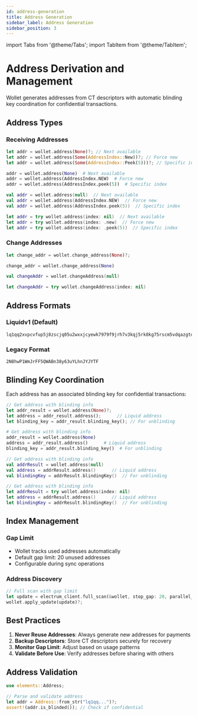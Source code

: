 ```yaml
---
id: address-generation
title: Address Generation
sidebar_label: Address Generation
sidebar_position: 3
---
```


import Tabs from '@theme/Tabs';
import TabItem from '@theme/TabItem';

# Address Derivation and Management

Wollet generates addresses from CT descriptors with automatic blinding key coordination for confidential transactions.

## Address Types

### Receiving Addresses

<Tabs groupId="language">
<TabItem value="rust" label="Rust" default>

```rust
let addr = wollet.address(None)?; // Next available
let addr = wollet.address(Some(AddressIndex::New))?; // Force new
let addr = wollet.address(Some(AddressIndex::Peek(5)))?; // Specific index
```

</TabItem>
<TabItem value="python" label="Python">

```python
addr = wollet.address(None)  # Next available
addr = wollet.address(AddressIndex.NEW)  # Force new
addr = wollet.address(AddressIndex.peek(5))  # Specific index
```

</TabItem>
<TabItem value="kotlin" label="Kotlin">

```kotlin
val addr = wollet.address(null)  // Next available
val addr = wollet.address(AddressIndex.NEW)  // Force new
val addr = wollet.address(AddressIndex.peek(5))  // Specific index
```

</TabItem>
<TabItem value="swift" label="Swift">

```swift
let addr = try wollet.address(index: nil)  // Next available
let addr = try wollet.address(index: .new)  // Force new
let addr = try wollet.address(index: .peek(5))  // Specific index
```

</TabItem>
</Tabs>

### Change Addresses

<Tabs groupId="language">
<TabItem value="rust" label="Rust" default>

```rust
let change_addr = wollet.change_address(None)?;
```

</TabItem>
<TabItem value="python" label="Python">

```python
change_addr = wollet.change_address(None)
```

</TabItem>
<TabItem value="kotlin" label="Kotlin">

```kotlin
val changeAddr = wollet.changeAddress(null)
```

</TabItem>
<TabItem value="swift" label="Swift">

```swift
let changeAddr = try wollet.changeAddress(index: nil)
```

</TabItem>
</Tabs>

## Address Formats

### Liquidv1 (Default)
```
lq1qq2xvpcvfup5j8zscjq05u2wxxjcyewk7979f9jrh7v3kqj5rk8kg75rscm5vdqazgtqw4dh4m6y
```

### Legacy Format
```
2N8hwP1WmJrFF5QWABn38y63uYLhnJYJYTF
```

## Blinding Key Coordination

Each address has an associated blinding key for confidential transactions:

<Tabs groupId="language">
<TabItem value="rust" label="Rust" default>

```rust
// Get address with blinding info
let addr_result = wollet.address(None)?;
let address = addr_result.address();      // Liquid address
let blinding_key = addr_result.blinding_key(); // For unblinding
```

</TabItem>
<TabItem value="python" label="Python">

```python
# Get address with blinding info
addr_result = wollet.address(None)
address = addr_result.address()      # Liquid address
blinding_key = addr_result.blinding_key()  # For unblinding
```

</TabItem>
<TabItem value="kotlin" label="Kotlin">

```kotlin
// Get address with blinding info
val addrResult = wollet.address(null)
val address = addrResult.address()      // Liquid address
val blindingKey = addrResult.blindingKey()  // For unblinding
```

</TabItem>
<TabItem value="swift" label="Swift">

```swift
// Get address with blinding info
let addrResult = try wollet.address(index: nil)
let address = addrResult.address()      // Liquid address
let blindingKey = addrResult.blindingKey()  // For unblinding
```

</TabItem>
</Tabs>

## Index Management

### Gap Limit
- Wollet tracks used addresses automatically
- Default gap limit: 20 unused addresses
- Configurable during sync operations

### Address Discovery
```rust
// Full scan with gap limit
let update = electrum_client.full_scan(&wollet, stop_gap: 20, parallel_requests: 10)?;
wollet.apply_update(update)?;
```

## Best Practices

1. **Never Reuse Addresses**: Always generate new addresses for payments
2. **Backup Descriptors**: Store CT descriptors securely for recovery
3. **Monitor Gap Limit**: Adjust based on usage patterns
4. **Validate Before Use**: Verify addresses before sharing with others

## Address Validation

```rust
use elements::Address;

// Parse and validate address
let addr = Address::from_str("lq1qq...")?;
assert!(addr.is_blinded()); // Check if confidential
``` 